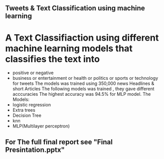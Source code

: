 ## Tweets & Text Classification using machine learning
# A Text Classifiaction using different machine learning models that classifies the text into 
* positive or negative
* business or  entertainment or health or politics or sports or technology for tweets
 The models was trained using 350,000 news Headlines & short Articles 
 The following models was trained , they gave different acccuracies
 The highest accuracy was 94.5% for MLP model.
The Models:
* logistic regression
* Extra trees
* Decision Tree
* knn
* MLP(Multilayer perceptron)
## For The full final report see "Final Presintation.pptx" 
